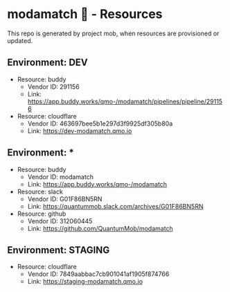 <!-- omit in toc -->
# modamatch 🚀 - Resources

This repo is generated by project mob, when resources are provisioned or updated.

## Environment: DEV

- Resource: buddy
  - Vendor ID: 291156
  - Link: https://app.buddy.works/qmo-/modamatch/pipelines/pipeline/291156
- Resource: cloudflare
  - Vendor ID: 463697bee5b1e297d3f9925df305b80a
  - Link: https://dev-modamatch.qmo.io

## Environment: *

- Resource: buddy
  - Vendor ID: modamatch
  - Link: https://app.buddy.works/qmo-/modamatch
- Resource: slack
  - Vendor ID: G01F86BN5RN
  - Link: https://quantummob.slack.com/archives/G01F86BN5RN
- Resource: github
  - Vendor ID: 312060445
  - Link: https://github.com/QuantumMob/modamatch

## Environment: STAGING

- Resource: cloudflare
  - Vendor ID: 7849aabbac7cb901041af1905f874766
  - Link: https://staging-modamatch.qmo.io

